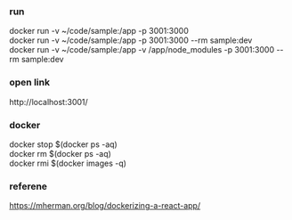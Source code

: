 

### run
docker run -v ~/code/sample:/app -p 3001:3000         
docker run -v ~/code/sample:/app -p 3001:3000 --rm sample:dev     
docker run -v ~/code/sample:/app -v /app/node_modules -p 3001:3000 --rm sample:dev


### open link 
http://localhost:3001/


### docker 
docker stop $(docker ps -aq)    
docker rm $(docker ps -aq)    
docker rmi $(docker images -q)   



### referene
https://mherman.org/blog/dockerizing-a-react-app/


